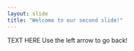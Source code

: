 ```yaml
---
layout: slide
title: "Welcome to our second slide!"
---
```

TEXT HERE
Use the left arrow to go back!
